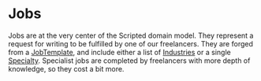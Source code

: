 # Jobs

Jobs are at the very center of the Scripted domain model. They represent a request for writing to be fulfilled by one of our freelancers. They are forged from a [JobTemplate](#job-templates), and include either a list of [Industries](#industries) or a single [Specialty](#specialties). Specialist jobs are completed by freelancers with more depth of knowledge, so they cost a bit more.
